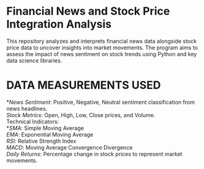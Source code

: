 # Financial News and Stock Price Integration Analysis

This repository analyzes and interprets financial news data alongside stock price data to uncover insights into market movements. The program aims to assess the impact of news sentiment on stock trends using Python and key data science libraries.

# DATA MEASUREMENTS USED

**News Sentiment*: Positive, Negative, Neutral sentiment classification from news headlines.<br>
*Stock Metrics*: Open, High, Low, Close prices, and Volume.<br>
Technical Indicators:<br>
**SMA*: Simple Moving Average <br>
*EMA*: Exponential Moving Average <br>
*RSI*: Relative Strength Index <br>
*MACD*: Moving Average Convergence Divergence <br>
*Daily Returns*: Percentage change in stock prices to represent market movements.

